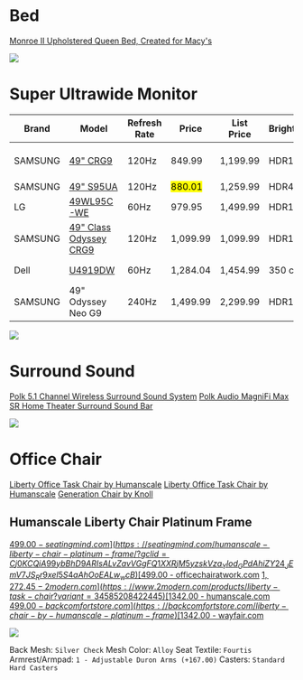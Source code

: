 # Bed

[Monroe II Upholstered Queen Bed, Created for Macy's](https://www.macys.com/shop/product/monroe-ii-upholstered-queen-bed-created-for-macys?ID=5343213)

![](https://slimages.macysassets.com/is/image/MCY/products/8/optimized/9098078_fpx.tif?op_sharpen=1&wid=700&hei=855&fit=fit,1&fmt=webp)

# Super Ultrawide Monitor

| Brand    | Model                  | Refresh Rate | Price    | List Price | Brightness | Color Gamut | Curvature |
|----------|------------------------|--------------|----------|------------|------------|-------------|-----------|
| SAMSUNG  | [49" CRG9](https://www.amazon.com/Samsung-49-Inch-Curved-Monitor-LC49HG90DMNXZA/dp/B07L9HCJ2V?th=1)               | 120Hz        | 849.99   | 1,199.99   | HDR1000    | DCI-P3 95%  | 1800R     |
| SAMSUNG  | [49" S95UA](https://www.amazon.com/dp/B09YJ4QZR3/ref=cm_sw_r_api_i_QQRCHJESPB1NJFYQZVW5_0?th=1)              | 120Hz        | <mark class="hltr-yellow">880.01</mark>   | 1,259.99   | HDR400     | QLED        | 1800R     |
| LG       | [49WL95C-WE](https://www.amazon.com/dp/B08TTWTCML?tag=track-ect-usa-1395548-20&linkCode=osi&th=1&psc=1)             | 60Hz         | 979.95   | 1,499.99   | HDR10      | sRGB 99%    |           |
| SAMSUNG  | [49" Class Odyssey CRG9](https://www.costco.com/samsung-49%22-class-odyssey-crg9-series-dqhd-curved-gaming-monitor.product.100833503.html) | 120Hz        | 1,099.99 | 1,099.99   | HDR1000    | DCI-P3 95%  | 1800R     |
| Dell     | [U4919DW](https://www.dell.com/en-us/shop/dell-ultrasharp-49-curved-monitor-u4919dw/apd/210-arnw/monitors-monitor-accessories?AID=7882476)                | 60Hz         | 1,284.04 | 1,454.99   | 350 cd/m²  | 99% sRGB    | 3800R     |
| SAMSUNG  | 49" Odyssey Neo G9     | 240Hz        | 1,499.99 | 2,299.99   | HDR1000    | QLED        | 1000R     |

![](https://m.media-amazon.com/images/I/818jj0DF-dL._AC_SL1500_.jpg)

# Surround Sound

[Polk 5.1 Channel Wireless Surround Sound System](https://www.amazon.com/Polk-Surround-Surrounds-Subwoofer-Bluetooth/dp/B09K4LG7GD/ref=sr_1_3)
[Polk Audio MagniFi Max SR Home Theater Surround Sound Bar](https://www.amazon.com/Polk-Audio-Surround-Performance-Subwoofer/dp/B0753ZLK2H/ref=sr_1_7)

![](https://m.media-amazon.com/images/I/413C4SBov5L._AC_SL1400_.jpg)

# Office Chair

[Liberty Office Task Chair by Humanscale](https://www.madisonseating.com/liberty-office-task-chair-by-humanscale.html)
[Liberty Office Task Chair by Humanscale](https://www.madisonseating.com/liberty-office-task-chair-by-humanscale-clone.html)
[Generation Chair by Knoll](https://www.madisonseating.com/generation-chair-by-knoll.html)

## Humanscale Liberty Chair Platinum Frame
[$499.00 - seatingmind.com](https://seatingmind.com/humanscale-liberty-chair-platinum-frame/?gclid=Cj0KCQiA99ybBhD9ARIsALvZavVGgFQ1XXRjM5yzskVza_Ylod_GPdAhiZY24_JEmV7JS_Rr9xeI5S4aAhOoEALw_wcB)
[$499.00 - officechairatwork.com](https://officechairatwork.com/product/humanscale-liberty-chair-adjustable-seat-depth-gray-light-gray/)
[$1,272.45 - 2modern.com](https://www.2modern.com/products/liberty-task-chair?variant=34585208422445)
[$1342.00 - humanscale.com](https://www.humanscale.com/products/liberty-task-chair-configurator.cfm?configuration=L111VC12FT12-------)
[$499.00 - backcomfortstore.com](https://backcomfortstore.com/liberty-chair-by-humanscale-platinum-frame)
[$1342.00 - wayfair.com](https://www.wayfair.com/Humanscale--Liberty%C2%AE-Ergonomic-Mesh-Task-Chair-L111-L10-K~W003256695.html?piid=183643380%2C183643343%2C183643338)

![](https://www.humanscale.com/imagesconfig/L111VC12FT12-------_2_505.png)

Back Mesh: `Silver Check`
Mesh Color: `Alloy`
Seat Textile: `Fourtis`
Armrest/Armpad: `1 - Adjustable Duron Arms (+167.00)`
Casters: `Standard Hard Casters`

